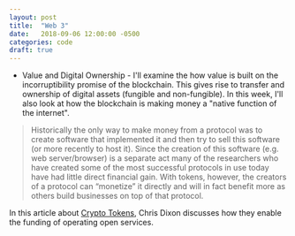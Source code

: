 ```yaml
---
layout: post
title:  "Web 3"
date:   2018-09-06 12:00:00 -0500
categories: code
draft: true
---
```


* Value and Digital Ownership - I'll examine the how value is built on the incorruptibility promise of the blockchain. This gives rise to transfer and ownership of digital assets (fungible and non-fungible). In this week, I'll also look at how the blockchain is making money a "native function of the internet".


> Historically the only way to make money from a protocol was to create software that implemented it and then try to sell this software (or more recently to host it). Since the creation of this software (e.g. web server/browser) is a separate act many of the researchers who have created some of the most successful protocols in use today have had little direct financial gain. With tokens, however, the creators of a protocol can “monetize” it directly and will in fact benefit more as others build businesses on top of that protocol.


In this article about [Crypto Tokens](https://medium.com/@cdixon/crypto-tokens-a-breakthrough-in-open-network-design-e600975be2ef), Chris Dixon discusses how they enable the funding of operating open services. 




